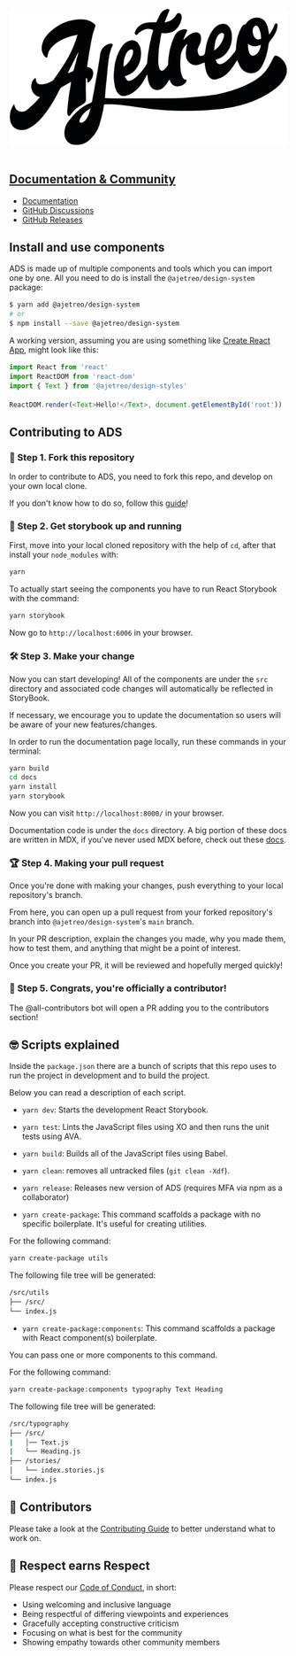 <div align="center">
  <a href="https://github.com/ajetreo">
    <img src="./src/images/logo-full.svg" alt="A Design System of polished React components that work out of the box.">
	<br>
  <br>
</div>

## Documentation & Community

- [Documentation](https://design-system.ajetreo.co/)
- [GitHub Discussions](https://github.com/ajetreo/design-system/discussions)
- [GitHub Releases](https://github.com/ajetreo/design-system/releases)

## Install and use components

ADS is made up of multiple components and tools which you can import one by one. All you need to do is install the
`@ajetreo/design-system` package:

```sh
$ yarn add @ajetreo/design-system
# or
$ npm install --save @ajetreo/design-system
```

A working version, assuming you are using something like
[Create React App](https://github.com/facebookincubator/create-react-app), might look like this:

```js
import React from 'react'
import ReactDOM from 'react-dom'
import { Text } from '@ajetreo/design-styles'

ReactDOM.render(<Text>Hello!</Text>, document.getElementById('root'))
```

## Contributing to ADS

### 🍴 Step 1. Fork this repository

In order to contribute to ADS, you need to fork this repo, and develop on your own local clone.

If you don't know how to do so, follow this
[guide](https://help.github.com/en/github/getting-started-with-github/fork-a-repo)!

### 📖 Step 2. Get storybook up and running

First, move into your local cloned repository with the help of `cd`, after that install your `node_modules` with:

```sh
yarn
```

To actually start seeing the components you have to run React Storybook with the command:

```sh
yarn storybook
```

Now go to `http://localhost:6006` in your browser.

### 🛠 Step 3. Make your change

Now you can start developing! All of the components are under the `src` directory and associated code changes will
automatically be reflected in StoryBook.

If necessary, we encourage you to update the documentation so users will be aware of your new features/changes.

In order to run the documentation page locally, run these commands in your terminal:

```sh
yarn build
cd docs
yarn install
yarn storybook
```

Now you can visit `http://localhost:8000/` in your browser.

Documentation code is under the `docs` directory. A big portion of these docs are written in MDX, if you've never used MDX
before, check out these [docs](https://mdxjs.com/getting-started).

### 🏆 Step 4. Making your pull request

Once you're done with making your changes, push everything to your local repository's branch.

From here, you can open up a pull request from your forked repository's branch into `@ajetreo/design-system`'s `main` branch.

In your PR description, explain the changes you made, why you made them, how to test them, and anything that might be a point
of interest.

Once you create your PR, it will be reviewed and hopefully merged quickly!

### 🥂 Step 5. Congrats, you're officially a contributor!

The @all-contributors bot will open a PR adding you to the contributors section!

## 🤓 Scripts explained

Inside the `package.json` there are a bunch of scripts that this repo uses to run the project in development and to build the
project.

Below you can read a description of each script.

- `yarn dev`: Starts the development React Storybook.

- `yarn test`: Lints the JavaScript files using XO and then runs the unit tests using AVA.

- `yarn build`: Builds all of the JavaScript files using Babel.

- `yarn clean`: removes all untracked files (`git clean -Xdf`).

- `yarn release`: Releases new version of ADS (requires MFA via npm as a collaborator)

- `yarn create-package`: This command scaffolds a package with no specific boilerplate. It's useful for creating utilities.

For the following command:

```sh
yarn create-package utils
```

The following file tree will be generated:

```sh
/src/utils
├── /src/
└── index.js
```

- `yarn create-package:components`: This command scaffolds a package with React component(s) boilerplate.

You can pass one or more components to this command.

For the following command:

```sh
yarn create-package:components typography Text Heading
```

The following file tree will be generated:

```sh
/src/typography
├── /src/
|   │── Text.js
|   └── Heading.js
├── /stories/
│   └── index.stories.js
└── index.js
```

## 🎉 Contributors

Please take a look at the [Contributing Guide](.github/CONTRIBUTING.md) to better understand what to work on.

## 👏 Respect earns Respect

Please respect our [Code of Conduct](.github/CODE_OF_CONDUCT.md), in short:

- Using welcoming and inclusive language
- Being respectful of differing viewpoints and experiences
- Gracefully accepting constructive criticism
- Focusing on what is best for the community
- Showing empathy towards other community members
